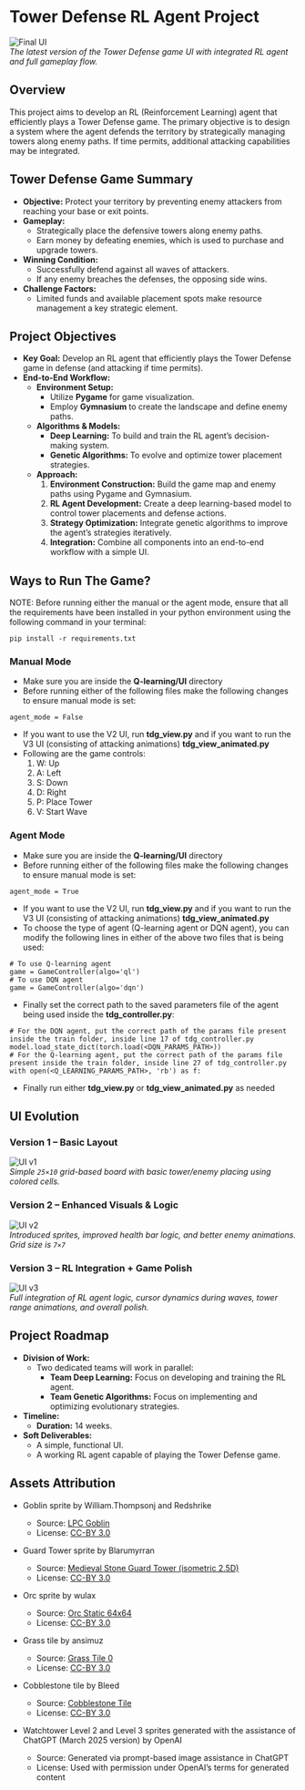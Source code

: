 # Tower Defense RL Agent Project

![Final UI](/assets/v3.gif)  
*The latest version of the Tower Defense game UI with integrated RL agent and full gameplay flow.*

## Overview

This project aims to develop an RL (Reinforcement Learning) agent that efficiently plays a Tower Defense game. The primary objective is to design a system where the agent defends the territory by strategically managing towers along enemy paths. If time permits, additional attacking capabilities may be integrated.

## Tower Defense Game Summary

- **Objective:** Protect your territory by preventing enemy attackers from reaching your base or exit points.
- **Gameplay:**  
  - Strategically place the defensive towers along enemy paths.
  - Earn money by defeating enemies, which is used to purchase and upgrade towers.
- **Winning Condition:**  
  - Successfully defend against all waves of attackers.
  - If any enemy breaches the defenses, the opposing side wins.
- **Challenge Factors:**  
  - Limited funds and available placement spots make resource management a key strategic element.

## Project Objectives

- **Key Goal:** Develop an RL agent that efficiently plays the Tower Defense game in defense (and attacking if time permits).
- **End-to-End Workflow:**  
  - **Environment Setup:**  
    - Utilize **Pygame** for game visualization.
    - Employ **Gymnasium** to create the landscape and define enemy paths.
  - **Algorithms & Models:**  
    - **Deep Learning:** To build and train the RL agent’s decision-making system.
    - **Genetic Algorithms:** To evolve and optimize tower placement strategies.
  - **Approach:**  
    1. **Environment Construction:** Build the game map and enemy paths using Pygame and Gymnasium.
    2. **RL Agent Development:** Create a deep learning-based model to control tower placements and defense actions.
    3. **Strategy Optimization:** Integrate genetic algorithms to improve the agent’s strategies iteratively.
    4. **Integration:** Combine all components into an end-to-end workflow with a simple UI.

## Ways to Run The Game?

NOTE: Before running either the manual or the agent mode, ensure that all the requirements have been installed in your python environment using the following command in your terminal:
```
pip install -r requirements.txt
```

### Manual Mode
- Make sure you are inside the **Q-learning/UI** directory
- Before running either of the following files make the following changes to ensure manual mode is set:
```
agent_mode = False
```
- If you want to use the V2 UI, run **tdg_view.py** and if you want to run the V3 UI (consisting of attacking animations) **tdg_view_animated.py**
- Following are the game controls:
    1. W: Up
    2. A: Left
    3. S: Down
    4. D: Right
    5. P: Place Tower
    6. V: Start Wave

### Agent Mode
- Make sure you are inside the **Q-learning/UI** directory
- Before running either of the following files make the following changes to ensure manual mode is set:
```
agent_mode = True
```
- If you want to use the V2 UI, run **tdg_view.py** and if you want to run the V3 UI (consisting of attacking animations) **tdg_view_animated.py**
- To choose the type of agent (Q-learning agent or DQN agent), you can modify the following lines in either of the above two files that is being used:
```
# To use Q-learning agent
game = GameController(algo='ql')
# To use DQN agent
game = GameController(algo='dqn')
```
- Finally set the correct path to the saved parameters file of the agent being used inside the **tdg_controller.py**:
```
# For the DQN agent, put the correct path of the params file present inside the train folder, inside line 17 of tdg_controller.py
model.load_state_dict(torch.load(<DQN_PARAMS_PATH>))
# For the Q-learning agent, put the correct path of the params file present inside the train folder, inside line 27 of tdg_controller.py
with open(<Q_LEARNING_PARAMS_PATH>, 'rb') as f:
```
- Finally run either **tdg_view.py** or **tdg_view_animated.py** as needed

## UI Evolution

### Version 1 – Basic Layout
![UI v1](/assets/v1.png)  
*Simple `25×10`  grid-based board with basic tower/enemy placing using colored cells.*

### Version 2 – Enhanced Visuals & Logic
![UI v2](/assets/v2.gif)  
*Introduced sprites, improved health bar logic, and better enemy animations. Grid size is `7×7`*

### Version 3 – RL Integration + Game Polish
![UI v3](/assets/v3.gif)  
*Full integration of RL agent logic, cursor dynamics during waves, tower range animations, and overall polish.*

## Project Roadmap

- **Division of Work:**  
  - Two dedicated teams will work in parallel:
    - **Team Deep Learning:** Focus on developing and training the RL agent.
    - **Team Genetic Algorithms:** Focus on implementing and optimizing evolutionary strategies.
- **Timeline:**  
  - **Duration:** 14 weeks.
- **Soft Deliverables:**  
  - A simple, functional UI.
  - A working RL agent capable of playing the Tower Defense game.

## Assets Attribution

- Goblin sprite by William.Thompsonj and Redshrike  
  - Source: [LPC Goblin](https://opengameart.org/content/lpc-goblin)  
  - License: [CC-BY 3.0](https://creativecommons.org/licenses/by/3.0/)

- Guard Tower sprite by Blarumyrran  
  - Source: [Medieval Stone Guard Tower (isometric 2.5D)](https://opengameart.org/content/medieval-stone-guard-tower-isometric-25d)  
  - License: [CC-BY 3.0](https://creativecommons.org/licenses/by/3.0/)

- Orc sprite by wulax  
  - Source: [Orc Static 64x64](https://opengameart.org/content/orc-static-64x64)  
  - License: [CC-BY 3.0](https://creativecommons.org/licenses/by/3.0/)

- Grass tile by ansimuz  
  - Source: [Grass Tile 0](https://opengameart.org/content/grass-tile-0)  
  - License: [CC-BY 3.0](https://creativecommons.org/licenses/by/3.0/)

- Cobblestone tile by Bleed  
  - Source: [Cobblestone Tile](https://opengameart.org/content/cobblestone-tile)  
  - License: [CC-BY 3.0](https://creativecommons.org/licenses/by/3.0/)

- Watchtower Level 2 and Level 3 sprites generated with the assistance of ChatGPT (March 2025 version) by OpenAI  
  - Source: Generated via prompt-based image assistance in ChatGPT  
  - License: Used with permission under OpenAI’s terms for generated content
